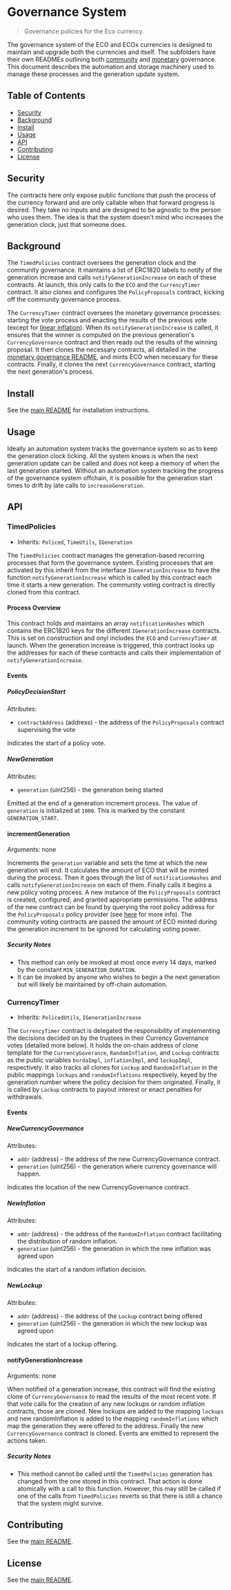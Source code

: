 # Governance System
> Governance policies for the Eco currency.

The governance system of the ECO and ECOx currencies is designed to maintain and upgrade both the currencies and itself. The subfolders have their own READMEs outlining both [community](./community/README.md) and [monetary](./monetary/README.md) governance. This document describes the automation and storage machinery used to manage these processes and the generation update system.

## Table of Contents
  - [Security](#security)
  - [Background](#background)
  - [Install](#install)
  - [Usage](#usage)
  - [API](#api)
  - [Contributing](#contributing)
  - [License](#license)

## Security
The contracts here only expose public functions that push the process of the currency forward and are only callable when that forward progress is desired. They take no inputs and are designed to be agnostic to the person who uses them. The idea is that the system doesn't mind who increases the generation clock, just that someone does.

## Background
The `TimedPolicies` contract oversees the generation clock and the community governance. It maintains a list of ERC1820 labels to notify of the generation increase and calls `notifyGenerationIncrease` on each of these contracts. At launch, this only calls to the `ECO` and the `CurrencyTimer` contract. It also clones and configures the `PolicyProposals` contract, kicking off the community governance process.

The `CurrencyTimer` contract oversees the monetary governance processes: starting the vote process and enacting the results of the previous vote (except for [linear inflation](../currency/README.md#inflationcheckpoints)). When its `notifyGenerationIncrease` is called, it ensures that the winner is computed on the previous generation's `CurrencyGovernance` contract and then reads out the results of the winning proposal. It then clones the necessary contracts, all detailed in the [monetary governance README](./monetary/README.md#monetary-governance-system), and mints ECO when necessary for these contracts. Finally, it clones the next `CurrencyGovernance` contract, starting the next generation's process.

## Install
See the [main README](../../README.md) for installation instructions.

## Usage
Ideally an automation system tracks the governance system so as to keep the generation clock ticking. All the system knows is when the next generation update can be called and does not keep a memory of when the last generation started. Without an automation system tracking the progress of the governance system offchain, it is possible for the generation start times to drift by late calls to `increaseGeneration`.

## API

### TimedPolicies
  - Inherits: `Policed`, `TimeUtils`, `IGeneration`

The `TimedPolicies` contract manages the generation-based recurring processes that form the governance system. Existing processes that are activated by this inherit from the interface `IGenerationIncrease` to have the function  `notifyGenerationIncrease` which is called by this contract each time it starts a new generation. The community voting contract is directly cloned from this contract.

#### Process Overview
This contract holds and maintains an array `notificationHashes` which contains the ERC1820 keys for the different `IGenerationIncrease` contracts. This is set on construction and onyl includes the `ECO` and `CurrencyTimer` at launch. When the generation increase is triggered, this contract looks up the addresses for each of these contracts and calls their implementation of `notifyGenerationIncrease`.

#### Events
##### PolicyDecisionStart
Attributes:
  - `contractAddress` (address) - the address of the `PolicyProposals` contract
    supervising the vote

Indicates the start of a policy vote.

##### NewGeneration
Attributes:
  - `generation` (uint256) - the generation being started

Emitted at the end of a generation increment process. The value of `generation` is initialized at `1000`. This is marked by the constant `GENERATION_START`.

#### incrementGeneration
Arguments: none

Increments the `generation` variable and sets the time at which the new generation will end. It calculates the amount of ECO that will be minted during the process. Then it goes through the list of `notificationHashes` and calls `notifyGenerationIncrease` on each of them. Finally calls it begins a new policy voting process. A new instance of the `PolicyProposals` contract is created, configured, and granted appropriate permissions. The address of the new contract can be found by querying the root policy address for the `PolicyProposals` policy provider (see [here](../policy/README.md#policyfor) for more info). The community voting contracts are passed the amount of ECO minted during the generation increment to be ignored for calculating voting power.

##### Security Notes
  - This method can only be invoked at most once every 14 days, marked by the constant `MIN_GENERATION_DURATION`.
  - It can be invoked by anyone who wishes to begin a the next generation but will likely be maintained by off-chain automation.

### CurrencyTimer
  - Inherits: `PolicedUtils`, `IGenerationIncrease`

The `CurrencyTimer` contract is delegated the responsibility of implementing the decisions decided on by the trustees in their Currency Governance votes
(detailed more below). It holds the on-chain address of clone template for the `CurrencyGoverance`, `RandomInflation`, and `Lockup` contracts as the public variables `bordaImpl`, `inflationImpl`, and `lockupImpl`, respectively. It also tracks all clones for `Lockup` and `RandomInflation` in the public mappings `lockups` and `randomInflations` respectively, keyed by the generation number where the policy decision for them originated. Finally, it is called by `Lockup` contracts to payout interest or enact penalties for withdrawals.

#### Events

##### NewCurrencyGovernance
Attributes:
  - `addr` (address) - the address of the new CurrencyGovernance contract.
  - `generation` (uint256) - the generation where currency governance will happen.

Indicates the location of the new CurrencyGovernance contract.

##### NewInflation
Attributes:
  - `addr` (address) - the address of the `RandomInflation` contract facilitating
    the distribution of random inflation.
  - `generation` (uint256) - the generation in which the new inflation was agreed upon

Indicates the start of a random inflation decision.

##### NewLockup
Attributes:
  - `addr` (address) - the address of the `Lockup` contract being offered
  - `generation` (uint256) - the generation in which the new lockup was agreed upon

Indicates the start of a lockup offering.

#### notifyGenerationIncrease
Arguments: none

When notified of a generation increase, this contract will find the existing clone of `CurrencyGovernance` to read the results of the most recent vote. If that vote calls for the creation of any new lockups or random inflation contracts, those are cloned. New lockups are added to the mapping `lockups` and new randomInflation is added to the mapping `randomInflations` which map the generation they were offered to the address. Finally the new `CurrencyGovernance` contract is cloned. Events are emitted to represent the actions taken.

##### Security Notes
 - This method cannot be called until the `TimedPolicies` generation has changed from the one stored in this contract. That action is done atomically with a call to this function. However, this may still be called if one of the calls from `TimedPolicies` reverts so that there is still a chance that the system might survive.

## Contributing
See the [main README](../../README.md).

## License
See the [main README](../../README.md).
